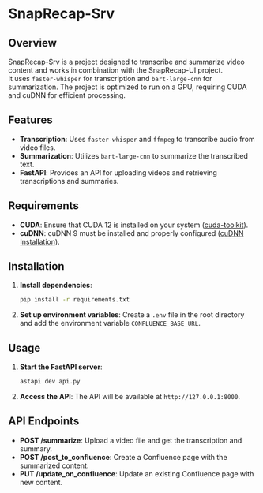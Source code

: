 # SnapRecap-Srv

## Overview

SnapRecap-Srv is a project designed to transcribe and summarize video content and works in combination with the SnapRecap-UI project.\
It uses `faster-whisper` for transcription and `bart-large-cnn` for summarization. The project is optimized to run on a GPU, requiring CUDA and cuDNN for efficient processing.

## Features

- **Transcription**: Uses `faster-whisper` and `ffmpeg` to transcribe audio from video files.
- **Summarization**: Utilizes `bart-large-cnn` to summarize the transcribed text.
- **FastAPI**: Provides an API for uploading videos and retrieving transcriptions and summaries.

## Requirements

- **CUDA**: Ensure that CUDA 12 is installed on your system ([cuda-toolkit](https://developer.nvidia.com/cuda-toolkit)).
- **cuDNN**: cuDNN 9 must be installed and properly configured ([cuDNN Installation](https://docs.nvidia.com/deeplearning/cudnn/installation/latest/windows.html)).

## Installation

1. **Install dependencies**:
    ```sh
    pip install -r requirements.txt
    ```

2. **Set up environment variables**:
    Create a `.env` file in the root directory and add the environment variable `CONFLUENCE_BASE_URL`.

## Usage

1. **Start the FastAPI server**:
    ```sh
    astapi dev api.py
    ```

2. **Access the API**:
    The API will be available at `http://127.0.0.1:8000`.

## API Endpoints

- **POST /summarize**: Upload a video file and get the transcription and summary.
- **POST /post_to_confluence**: Create a Confluence page with the summarized content.
- **PUT /update_on_confluence**: Update an existing Confluence page with new content.